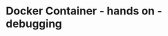 # Docker Container - hands on - debugging

## 
<!--stackedit_data:
eyJoaXN0b3J5IjpbLTYzNjc5MTQ5M119
-->